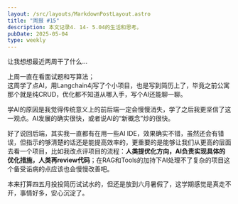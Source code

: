 ```yaml
---
layout: /src/layouts/MarkdownPostLayout.astro
title: "周报 #15"
description: 本文记录4. 14- 5.04的生活和思考。
pubDate: 2025-05-04
type: weekly
---
```

让我想想最近两周干了什么...

上周一直在看面试题和写算法；  
这周学了点AI，用Langchain4j写了个小项目，也是写到简历上了，毕竟之前公寓那个就是纯CRUD，优化都不知道从哪入手，写个AI还能聊一聊。

学AI的原因是我觉得传统意义上的前后端一定会慢慢消失，学了之后我更坚信了这一观点。AI发展的确实很快，或者说AI的“新概念”炒的很快。

好了说回后端，其实我一直都有在用一些AI IDE，效果确实不错，虽然还会有错误，但指示的够清楚的话还是能提高效率的，更重要的是能够让我们从更高的层面去看一个项目，比如我改点评项目的流程：**人类提优化方向，AI负责实现具体的优化措施，人类再review代码**；在RAG和Tools的加持下AI处理不了复杂的项目这个备受诟病的点应该也会慢慢改善吧。

本来打算四五月投投简历试试水的，但还是放到六月暑假了，这学期感觉是真走不开，事情好多，安心沉淀了。

